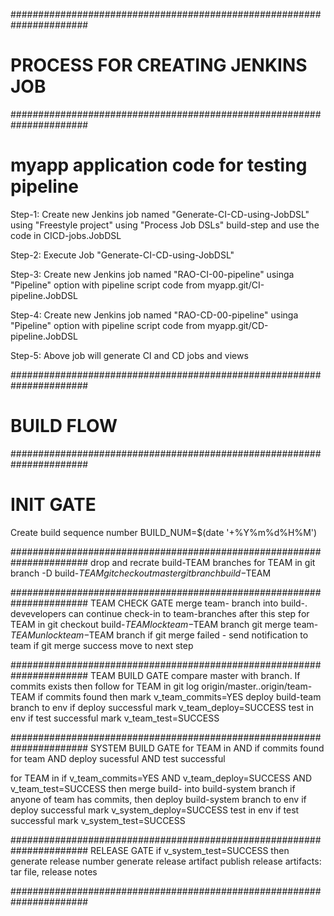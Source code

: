 ######################################################################
# PROCESS FOR CREATING JENKINS JOB
######################################################################
# myapp application code for testing pipeline

Step-1: Create new Jenkins job named "Generate-CI-CD-using-JobDSL" using "Freestyle project" using "Process Job DSLs" build-step and use the code in CICD-jobs.JobDSL

Step-2: Execute Job "Generate-CI-CD-using-JobDSL"

Step-3: Create new Jenkins job named "RAO-CI-00-pipeline" usinga "Pipeline"  option with pipeline script code from myapp.git/CI-pipeline.JobDSL

Step-4: Create new Jenkins job named "RAO-CD-00-pipeline" usinga "Pipeline"  option with pipeline script code from myapp.git/CD-pipeline.JobDSL

Step-5: Above job will generate CI and CD jobs and views


######################################################################
# BUILD FLOW
######################################################################
# INIT GATE

Create build sequence number
BUILD_NUM=$(date '+%Y%m%d%H%M')

######################################################################
drop and recrate build-TEAM branches
for TEAM in <teams>
	git branch -D build-$TEAM
	git checkout master
	git branch build-$TEAM

######################################################################
TEAM CHECK GATE
merge team-<team> branch into build-<team>. devevelopers can continue check-in to team-branches after this step
for TEAM in <teams>
	git checkout build-$TEAM
	lock team-$TEAM branch
	git merge team-$TEAM
	unlock team-$TEAM branch
	if git merge failed - send notification to team
	if git merge success move to next step

######################################################################
TEAM BUILD GATE
compare master with <team> branch. If commits exists then follow
for TEAM in <teams>
	git log origin/master..origin/team-TEAM
	if commits found then mark v_team_commits=YES
	deploy build-team branch to <team> env
	if deploy successful mark v_team_deploy=SUCCESS
	test in <team> env
	if test successful mark v_team_test=SUCCESS

######################################################################
SYSTEM BUILD GATE
for TEAM in <teams> AND if commits found for team AND deploy sucessful AND test successful
	
for TEAM in <teams>
	if  v_team_commits=YES AND v_team_deploy=SUCCESS AND v_team_test=SUCCESS then
	merge build-<team> into build-system branch
	if anyone of team has commits, then 
	deploy build-system branch to <system> env
	if deploy successful mark v_system_deploy=SUCCESS
	test in <system> env
	if test successful mark v_system_test=SUCCESS

######################################################################
RELEASE GATE
if v_system_test=SUCCESS then
generate release number
generate release artifact
publish release artifacts: tar file, release notes

######################################################################
